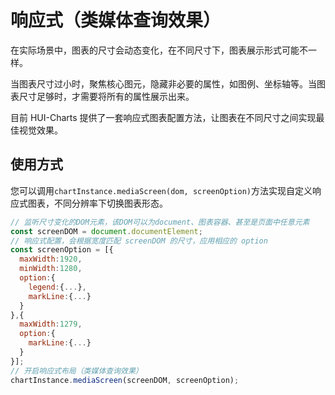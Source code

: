 # 响应式（类媒体查询效果）

在实际场景中，图表的尺寸会动态变化，在不同尺寸下，图表展示形式可能不一样。<br>

当图表尺寸过小时，聚焦核心图元，隐藏非必要的属性，如图例、坐标轴等。当图表尺寸足够时，才需要将所有的属性展示出来。<br>

目前 HUI-Charts 提供了一套响应式图表配置方法，让图表在不同尺寸之间实现最佳视觉效果。

## 使用方式

您可以调用`chartInstance.mediaScreen(dom, screenOption)`方法实现自定义响应式图表，不同分辨率下切换图表形态。

```javascript
// 监听尺寸变化的DOM元素，该DOM可以为document、图表容器、甚至是页面中任意元素
const screenDOM = document.documentElement;
// 响应式配置，会根据宽度匹配 screenDOM 的尺寸，应用相应的 option
const screenOption = [{
  maxWidth:1920,
  minWidth:1280,
  option:{
    legend:{...},
    markLine:{...}
  }
},{
  maxWidth:1279,
  option:{
    markLine:{...}
  }
}];
// 开启响应式布局（类媒体查询效果）
chartInstance.mediaScreen(screenDOM, screenOption);
```
